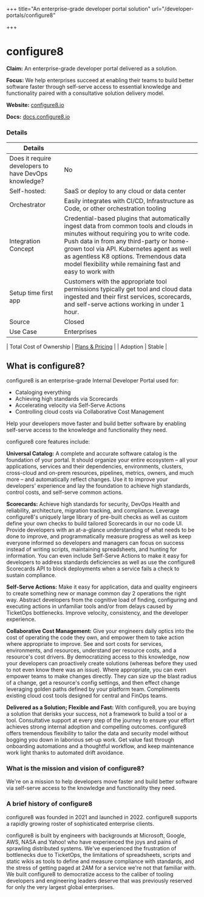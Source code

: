 +++
title="An enterprise-grade developer portal solution"
url="/developer-portals/configure8"

+++

# configure8

**Claim:** An enterprise-grade developer portal delivered as a solution.

**Focus:** We help enterprises succeed at enabling their teams to build better software faster through self-serve access to essential knowledge and functionality paired with a consultative solution delivery model.

**Website:** [configure8.io](https://configure8.io/)

**Docs:** [docs.configure8.io](https://docs.configure8.io/)

### Details

| Details                                              |                                                                                                  |
| ---------------------------------------------------- | ------------------------------------------------------------------------------------------------ |
| Does it require developers to have DevOps knowledge? | No                                                                                               |
| Self-hosted:                                         | SaaS or deploy to any cloud or data center      |
| Orchestrator                                         | Easily integrates with CI/CD, Infrastructure as Code, or other orchestration tooling                                                                                            |
| Integration Concept                                  | Credential-based plugins that automatically ingest data from common tools and clouds in minutes without requiring you to write code. Push data in from any third-party or home-grown tool via API. Kubernetes agent as well as agentless K8 options. Tremendous data model flexibility while remaining fast and easy to work with |
| Setup time first app                                 | Customers with the appropriate tool permissions typically get tool and cloud data ingested and their first services, scorecards, and self-serve actions working in under 1 hour.
| Source                                               | Closed                                                                                           |
| Use Case                                             | Enterprises                                                                     |

| Total Cost of Ownership                              | [Plans & Pricing](https://www.configure8.io/pricing)                                             |
| Adoption                                             | Stable                                                                                 |

## What is configure8?

configure8 is an enterprise-grade Internal Developer Portal used for:

- Cataloging everything
- Achieving high standards via Scorecards
- Accelerating velocity via Self-Serve Actions
- Controlling cloud costs via Collaborative Cost Management

Help your developers move faster and build better software by enabling self-serve access to the knowledge and functionality they need.

configure8 core features include:

**Universal Catalog:** A complete and accurate software catalog is the foundation of your portal. It should organize your entire ecosystem – all your applications, services and their dependencies, environments, clusters, cross-cloud and on-prem resources, pipelines, metrics, owners, and much more – and automatically reflect changes. Use it to improve your developers' experience and lay the foundation to achieve high standards, control costs, and self-serve common actions.

**Scorecards:** Achieve high standards for security, DevOps Health and reliability, architecture, migration tracking, and compliance. Leverage configure8's uniquely large library of pre-built checks as well as custom define your own checks to build tailored Scorecards in our no code UI.  Provide developers with an at-a-glance understanding of what needs to be done to improve, and programmatically measure progress as well as keep everyone informed so developers and managers can focus on success instead of writing scripts, maintaining spreadsheets, and hunting for information. You can even include Self-Serve Actions to make it easy for developers to address standards deficiencies as well as use the configure8 Scorecards API to block deployments when a service fails a check to sustain compliance.

**Self-Serve Actions:** Make it easy for application, data and quality engineers to create something new or manage common day 2 operations the right way. Abstract developers from the cognitive load of finding, configuring and executing actions in unfamiliar tools and/or from delays caused by TicketOps bottlenecks. Improve velocity, consistency, and the developer experience.

**Collaborative Cost Management:** Give your engineers daily optics into the cost of operating the code they own, and empower them to take action where appropriate to improve. See and sort costs for services, environments, and resources, understand per resource costs, and a resource's cost drivers. By democratizing access to this knowledge, now your developers can proactively create solutions (whereas before they used to not even know there was an issue). Where appropriate, you can even empower teams to make changes directly. They can size up the blast radius of a change, get a resource's config settings, and then effect change leveraging golden paths defined by your platform team. Compliments existing cloud cost tools designed for central and FinOps teams.

**Delivered as a Solution; Flexible and Fast:** With configure8, you are buying a solution that derisks your success, not a framework to build a tool or a tool. Consultative support at every step of the journey to ensure your effort achieves strong internal adoption and compelling outcomes. configure8 offers tremendous flexibility to tailor the data and security model without bogging you down in laborious set-up work. Get value fast through onboarding automations and a thoughtful workflow, and keep maintenance work light thanks to automated drift avoidance.

### What is the mission and vision of configure8?

We're on a mission to help developers move faster and build better software via self-serve access to the knowledge and functionality they need.

### A brief history of configure8

configure8 was founded in 2021 and launched in 2022. configure8 supports a rapidly growing roster of sophisticated enterprise clients.

configure8 is built by engineers with backgrounds at Microsoft, Google, AWS, NASA and Yahoo! who have experienced the joys and pains of sprawling distributed systems. We've experienced the frustration of bottlenecks due to TicketOps, the limitations of spreadsheets, scripts and static wikis as tools to define and measure compliance with standards, and the stress of getting paged at 2AM for a service we're not that familiar with. We built configure8 to democratize access to the caliber of tooling developers and engineering leaders deserve that was previously reserved for only the very largest global enterprises.